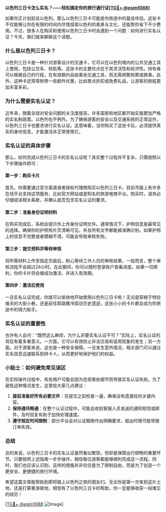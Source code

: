 **以色列三日卡怎么实名？——轻松搞定你的旅行通行证[[TG💪+ @esim1088](https://t.me/s/esim1088)]**

如果你正计划前往以色列，那么以色列三日卡可能是你旅途中的最佳伴侣。这张卡不仅能够让你在有限的时间内尽情探索以色列的美景与文化，还能帮你省下不少费用。不过，很多人在购买和使用以色列三日卡时会遇到一个问题：如何进行实名认证？今天，我们就来聊聊这个话题。

### 什么是以色列三日卡？

以色列三日卡是一种针对游客设计的交通卡，它可以在以色列境内的公共交通工具上使用，包括公交车、轻轨等。这张卡的主要优点在于其灵活性和经济性。持有者可以根据自己的行程，在有效期内自由乘坐交通工具，而无需频繁购票或换乘。此外，这种卡还常常附带一些额外优惠，比如景点折扣或免费礼品，让游客的旅程更加丰富多彩。

### 为什么需要实名认证？

近年来，随着全球对安全问题的关注度提高，许多国家和地区都开始实施更加严格的实名制政策。以色列也不例外。为了确保游客的安全以及交通系统的正常运作，以色列三日卡也要求进行实名认证。这意味着，当你购买了这张卡后，必须提供真实的身份信息，才能激活并正常使用它。

### 实名认证的具体步骤

那么，如何完成以色列三日卡的实名认证呢？其实整个过程并不复杂，只需按照以下步骤操作即可：

#### 第一步：购买卡片

首先，你需要通过官方渠道或者授权代理商购买以色列三日卡。目前市面上有许多在线平台支持这项服务，比如官方网站或是知名的旅游电商平台。购买时，请务必仔细阅读相关条款，并确认是否包含实名认证的要求。

#### 第二步：准备身份证明材料

在购买完成后，系统会提示你上传身份证明文件。通常情况下，护照信息是最常见的选择。确保你的护照照片页清晰可见，并且所有文字都能被准确识别。如果护照上的信息不完整或者模糊不清，可能会导致审核失败。

#### 第三步：提交资料并等待审核

将所需材料上传至指定页面后，耐心等待工作人员的审核结果。一般而言，整个审核流程不会超过24小时。在此期间，你可以随时登录账户查看进度。如果一切顺利，你的卡片将会被成功激活，并进入有效期。

#### 第四步：激活后使用

一旦实名认证完成，你就可以愉快地开始使用以色列三日卡啦！无论是穿梭于特拉维夫的大街小巷，还是前往耶路撒冷探访历史遗迹，这张小小的卡片都会成为你旅途中的得力助手。

### 实名认证的重要性

也许有人会问：“既然这么麻烦，为什么非要实名认证不可？”实际上，实名认证的背后有着多重意义。一方面，它可以有效防止非法交易和滥用现象的发生；另一方面，对于游客来说，这也是一种安全保障。一旦发生意外情况，相关部门可以通过实名信息迅速联系到持卡人，从而更好地保护他们的权益。

### 小贴士：如何避免常见误区

在实际操作过程中，有些用户可能会因为忽视某些细节而导致实名认证失败。为了避免这种情况发生，这里给大家几点建议：

1. **提前准备好所有必要文件**：在提交之前检查一遍，确保没有遗漏任何关键内容。
2. **保持通讯畅通**：在整个认证过程中，可能会收到客服人员发送的通知短信或邮件，及时回复有助于加快处理速度。
3. **遵守规定时间限制**：部分平台会对认证期限作出明确要求，超出时限可能导致订单失效。

### 总结

总的来说，以色列三日卡的实名认证虽然看似繁琐，但却是保障出行顺畅的重要环节。只要按照上述指南一步步操作，相信每位游客都能够顺利完成这一流程。同时，我们也应该认识到，这样的措施并非仅仅是为了限制自由，而是为了创造一个更安全、更便捷的旅行环境。

希望这篇文章能帮助到即将踏上以色列之旅的朋友们。无论你是第一次来到这片土地，还是打算重游故地，相信有了以色列三日卡的帮助，你一定能够收获一段难忘的经历！

[[TG💪+ @esim1088](https://t.me/s/esim1088) ![Image](https://i.postimg.cc/4NQfJmqS/Snipaste-2025-05-13-00-14-12.png)]